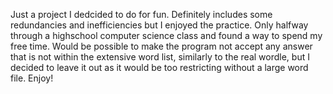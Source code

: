 Just a project I dedcided to do for fun. Definitely includes some redundancies and inefficiencies but I enjoyed the practice. Only halfway through a highschool computer science class and found a way to spend my free time.
Would be possible to make the program not accept any answer that is not within the extensive word list, similarly to the real wordle, but I decided to leave it out as it would be too restricting without a large word file. 
Enjoy!
